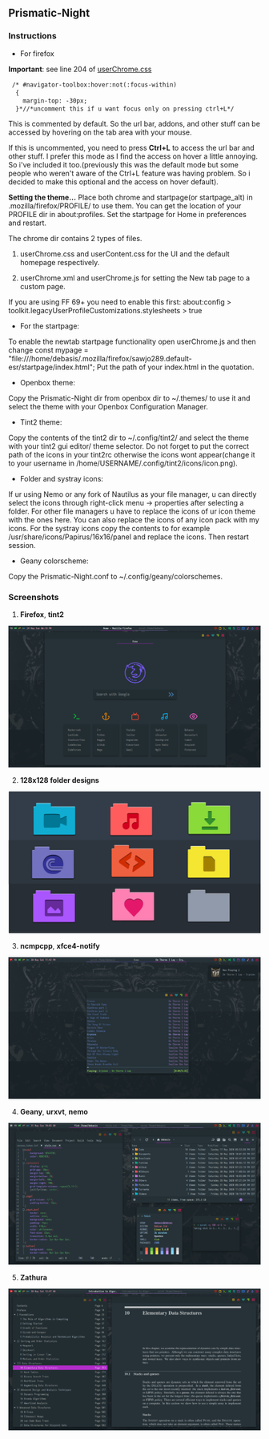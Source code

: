 ## Prismatic-Night

### Instructions

- For firefox

**Important**: see line 204 of [userChrome.css](https://github.com/dbuxy218/Prismatic-Night/blob/master/firefox/chrome/userChrome.css)

```
 /* #navigator-toolbox:hover:not(:focus-within)
  {
	margin-top: -30px;
  }*//*uncomment this if u want focus only on pressing ctrl+L*/
```

This is commented by default. So the url bar, addons, and other stuff can be accessed by hovering on the tab area with your mouse.

If this is uncommented, you need to press **Ctrl+L** to access the url bar and other stuff. I prefer this mode as I find the access on hover a little annoying. So i've included it too.(previously this was the default mode but some people who weren't aware of the Ctrl+L feature was having problem. So i decided to make this optional and the access on hover default).

**Setting the theme...**
Place both chrome and startpage(or startpage_alt) in .mozilla/firefox/PROFILE/ to use them. You can get the location of your PROFILE dir in about:profiles. Set the startpage for Home in preferences and restart.

 The chrome dir contains 2 types of files.

   1. userChrome.css and userContent.css for the UI and the default homepage respectively.

   2. userChrome.xml and userChrome.js for setting the New tab page to a custom page.

If you are using FF 69+ you need to enable this first: about:config > toolkit.legacyUserProfileCustomizations.stylesheets > true

- For the startpage: 

To enable the newtab startpage functionality open userChrome.js and then change const mypage = "file:///home/debasis/.mozilla/firefox/sawjo289.default-esr/startpage/index.html"; Put the path of your index.html in the quotation.

- Openbox theme:

Copy the Prismatic-Night dir from openbox dir to ~/.themes/ to use it and select the theme with your Openbox Configuration Manager.

- Tint2 theme: 

Copy the contents of the tint2 dir to ~/.config/tint2/ and select the theme with your tint2 gui editor/ theme selector. Do not forget to put the correct path of the icons in your tint2rc otherwise the icons wont appear(change it to your username in /home/USERNAME/.config/tint2/icons/icon.png).

- Folder and systray icons:

If ur using Nemo or any fork of Nautilus as your file manager, u can directly select the icons through right-click menu -> properties after selecting a folder. For other file managers u have to replace the icons of ur icon theme with the ones here. You can also replace the icons of any icon pack with my icons. For the systray icons copy the contents to for example /usr/share/icons/Papirus/16x16/panel and replace the icons. Then restart session.

- Geany colorscheme:

Copy the Prismatic-Night.conf to ~/.config/geany/colorschemes.


### Screenshots

1. **Firefox**, **tint2**

![firefox](/screenshots/ff.png)

2. **128x128 folder designs**

![folders](/screenshots/folders.png)

3. **ncmpcpp**, **xfce4-notify**

![ncmpcpp](/screenshots/ncmpcpp.png)

4. **Geany**, **urxvt**, **nemo**

![all](/screenshots/all.png)

5. **Zathura**

![zathura](/screenshots/zathura.png)
